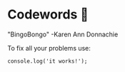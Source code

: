 # Codewords 👋

"BingoBongo" 
-Karen Ann Donnachie


To fix all your problems use: 
```
console.log('it works!');
```
